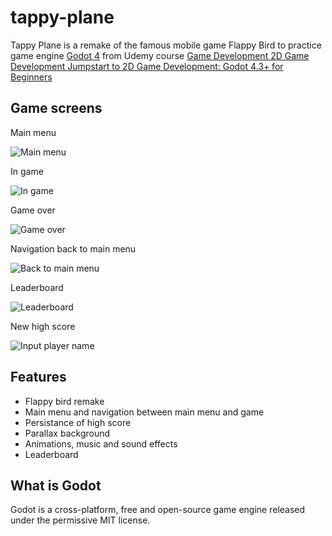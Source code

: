 # tappy-plane

Tappy Plane is a remake of the famous mobile game Flappy Bird to practice game engine [Godot 4](https://godotengine.org/) from Udemy course [Game Development 2D Game Development Jumpstart to 2D Game Development: Godot 4.3+ for Beginners](https://www.udemy.com/course/jumpstart-to-2d-game-development-godot-4-for-beginners)

## Game screens

Main menu

![Main menu](/readme_imgs/main_menu.png)

In game

![In game](/readme_imgs/gameplay.png)

Game over

![Game over](/readme_imgs/game_over.png)

Navigation back to main menu

![Back to main menu](/readme_imgs/press_space.png)

Leaderboard

![Leaderboard](/readme_imgs/leaderboard.png)

New high score

![Input player name](/readme_imgs/input_name.png)

## Features

- Flappy bird remake
- Main menu and navigation between main menu and game
- Persistance of high score
- Parallax background
- Animations, music and sound effects
- Leaderboard

## What is Godot

Godot is a cross-platform, free and open-source game engine released under the permissive MIT license.
